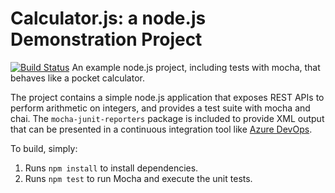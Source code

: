 Calculator.js: a node.js Demonstration Project
==============================================
[![Build Status](https://dev.azure.com/robertvivar/calculator/_apis/build/status/rvivarv.calculator?branchName=master)](https://dev.azure.com/robertvivar/calculator/_build/latest?definitionId=3&branchName=master)
An example node.js project, including tests with mocha, that behaves like
a pocket calculator.

The project contains a simple node.js application that exposes REST APIs
to perform arithmetic on integers, and provides a test suite with mocha
and chai.  The `mocha-junit-reporters` package is included to provide XML
output that can be presented in a continuous integration tool like
[Azure DevOps](https://azure.com/devops).

To build, simply:

1. Runs `npm install` to install dependencies.
2. Runs `npm test` to run Mocha and execute the unit tests.

